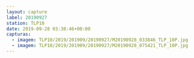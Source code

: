 ```yaml
---
layout: capture
label: 20190927
station: TLP10
date: 2019-09-28 03:38:46+00:00
capturas:
  - imagem: TLP10/2019/201909/20190927/M20190928_033846_TLP_10P.jpg
  - imagem: TLP10/2019/201909/20190927/M20190928_075421_TLP_10P.jpg
---
```

